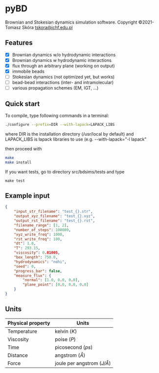 # pyBD

Brownian and Stokesian dynamics simulation software.
Copyright &copy;2021- Tomasz Skóra [tskora@ichf.edu.pl](mailto:tskora@ichf.edu.pl)

## Features

- [x] Brownian dynamics w/o hydrodynamic interactions
- [x] Brownian dynamics w hydrodynamic interactions
- [x] flux through an arbitrary plane (working on output)
- [x] immobile beads
- [ ] Stokesian dynamics (not optimized yet, but works)
- [ ] bead-bead interactions (inter- and intramolecular)
- [ ] various propagation schemes (EM, IGT, ...)

## Quick start

To compile, type following commands in a terminal:

```sh
./configure --prefix=DIR --with-lapack=LAPACK_LIBS
```
where DIR is the installation directory (/usr/local by default) 
and LAPACK_LIBS is lapack libraries to use (e.g. --with-lapack="-l lapack"

then proceed with 

```bash
make
make install
```

If you want tests, go to directory src/bdsims/tests and type 
```shell-session
make test
```

## Example input

```json
{
	"input_str_filename": "test_{}.str",
	"output_xyz_filename": "test_{}.xyz",
	"output_rst_filename": "test_{}.rst",
	"filename_range": [1, 2],
	"number_of_steps": 100000,
	"xyz_write_freq": 1000,
	"rst_write_freq": 100,
	"dt": 1.0,
	"T": 293.15,
	"viscosity": 0.01005,
	"box_length": 750.0,
	"hydrodynamics": "nohi",
	"seed": 0,
	"progress_bar": false,
	"measure_flux": {
		"normal": [1.0, 0.0, 0.0],
		"plane_point": [0.0, 0.0, 0.0]
	}
}
```

## Units

| Physical property | Units |
|---|---|
| Temperature | kelvin (*K*) |
| Viscosity | poise (*P*) |
| Time | picosecond (*ps*) |
| Distance | angstrom (*Å*) |
| Force | joule per angstrom (*J/Å*) |
